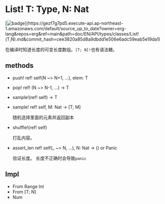 # List! T: Type, N: Nat

[![badge](https://img.shields.io/endpoint.svg?url=https%3A%2F%2Fgezf7g7pd5.execute-api.ap-northeast-1.amazonaws.com%2Fdefault%2Fsource_up_to_date%3Fowner%3Derg-lang%26repos%3Derg%26ref%3Dmain%26path%3Ddoc/EN/API/types/classes/List!(T,N).md%26commit_hash%3Dcee3820a85d8a9dbdd1e506e6adc59eab5e19da1)](https://gezf7g7pd5.execute-api.ap-northeast-1.amazonaws.com/default/source_up_to_date?owner=erg-lang&repos=erg&ref=main&path=doc/EN/API/types/classes/List!(T,N).md&commit_hash=cee3820a85d8a9dbdd1e506e6adc59eab5e19da1)

在编译时知道长度的可变长度数组。`[T; N]!`也有语法糖。

## methods

* push! ref! self(N ~> N+1, ...), elem: T

* pop! ref! (N ~> N-1, ...) -> T

* sample!(ref! self) -> T
* sample! ref! self, M: Nat -> [T; M]

  随机选择里面的元素并返回副本

* shuffle!(ref! self)

  打乱内容。

* assert_len ref! self(_ ~> N, ...), N: Nat -> () or Panic

  验证长度。
  长度不正确时会导致`panic`

## Impl

* From Range Int
* From [T; N]
* Num
